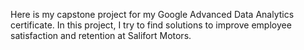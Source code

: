 Here is my capstone project for my Google Advanced Data Analytics certificate. In this project, I try to find solutions to improve employee satisfaction and retention at Salifort Motors.
